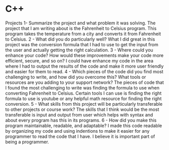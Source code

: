 # C++
Projects
1- Summarize the project and what problem it was solving. The project that I am writing about is the Fahrenheit to Celsius program. This program takes the temperature from a city and converts it from Fahrenheit to Celsius.
2 - What did you do particularly well? What I did great in this project was the conversion formula that I had to use to get the input from the user and actually getting the right calculation.
3 - Where could you enhance your code? How would these improvements make your code more efficient, secure, and so on? I could have enhance my code in the area where I had to output the results of the code and make it more user friendly and easier for them to read.
4 - Which pieces of the code did you find most challenging to write, and how did you overcome this? What tools or resources are you adding to your support network? The pieces of code that I found the most challenging to write was finding the formula to use when converting Fahrenheit to Celsius. Certain tools I can use is finding the right formula to use is youtube or any helpful math resource for finding the right conversion.
5 - What skills from this project will be particularly transferable to other projects or course work? The skills that I think would be the most transferable is input and output from user which helps with syntax and about every program has this in its programs.
6 - How did you make this program maintainable, readable, and adaptable? I made this code readable by organizing my code and using indentions to make it easier for any programmer to read the code that I have. I believe it is important part of being a programmer.

